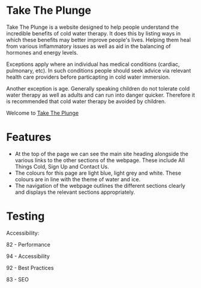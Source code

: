 # Take The Plunge

Take The Plunge is a website designed to help people understand the incredible benefits of cold water therapy. It does this by listing ways in which these benefits may better improve people's lives. Helping them heal from various inflammatory issues as well as aid in the balancing of hormones and energy levels.

Exceptions apply where an individual has medical conditions (cardiac, pulmonary, etc). In such conditions people should seek advice via relevant health care providers before particapting in cold water immersion. 

Another exception is age. Generally speaking children do not tolerate cold water therapy as well as adults and can run into danger quicker. Therefore it is recommended that cold water therapy be avoided by children. 

Welcome to  [Take The Plunge](https://mattwass.github.io/My-Project-1-5/)


# Features

- At the top of the page we can see the main site heading alongside the various links to the other sections of the webpage. These include All Things Cold, Sign Up and Contact Us.
- The colours for this page are light blue, light grey and white. These colours are in line with the theme of water and ice.
- The navigation of the webpage outlines the different sections clearly and displays the relevant sections appropriately.


# Testing


Accessibility:

82 - Performance

94 - Accessibility

92 - Best Practices

83 - SEO


